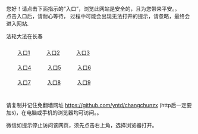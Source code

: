 您好！请点击下面指示的“入口”，浏览此网站是安全的，且为您带来平安。。 <br/>
点击入口后，请耐心等待， 过程中可能会出现无法打开的提示，请忽略，最终会进入网站. </br>

法轮大法在长春<br/>
<div style="padding:10px"><a style="margin:20px" target="_blank" href="https://d1df1m2umursai.cloudfront.net/2Qpsp?ctbczgq" id="ccLink1" rel="nofollow">入口1</a> <a target="_blank" style="margin:20px" href="https://d2b0nx9bz407f7.cloudfront.net/2Qpsp?bfezvmu" id="ccLink2" rel="nofollow">入口2</a> <a style="margin:20px" target="_blank" href="https://d3sz8u1n6kf4u5.cloudfront.net/2Qpsp?molfato" id="ccLink3" rel="nofollow">入口3</a></div>

<div style="padding:10px" ><a style="margin:20px" target="_blank" href="https://d1df1m2umursai.cloudfront.net/2Qpsp?ctbczgq" id="ccLink4" rel="nofollow">入口4</a> <a style="margin:20px" href="https://d2b0nx9bz407f7.cloudfront.net/2Qpsp?bfezvmu" target="_blank" id="ccLink5" rel="nofollow">入口5</a> <a style="margin:20px" href="https://d3sz8u1n6kf4u5.cloudfront.net/2Qpsp?molfato" target="_blank" id="ccLink6" rel="nofollow">入口6</a></div>

<div style="padding:10px"><a style="margin:20px" target="_blank" href="https://d1df1m2umursai.cloudfront.net/2Qpsp?ctbczgq" id="ccLink7" rel="nofollow">入口7</a> <a style="margin:20px" href="https://d2b0nx9bz407f7.cloudfront.net/2Qpsp?bfezvmu" target="_blank" id="ccLink8" rel="nofollow">入口8</a> <a style="margin:20px" target="_blank" href="https://d3sz8u1n6kf4u5.cloudfront.net/2Qpsp?molfato" id="ccLink9" rel="nofollow">入口9</a></div>

<br/>



请复制并记住免翻墙网址 https://github.com/yntd/changchunzx (http后一定要加s)，在电脑或手机的浏览器均可访问。。<br/>

微信如提示停止访问该网页，须先点击右上角，选择浏览器打开。
